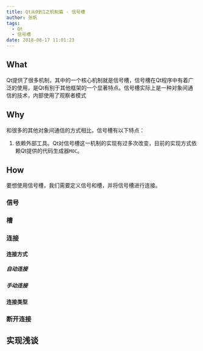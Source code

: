 ```yaml
---
title: Qt从0到1之机制篇 - 信号槽
author: 张帆
tags:
  - Qt
  - 信号槽
date: 2018-08-17 11:01:23
---
```


## What

Qt提供了很多机制，其中的一个核心机制就是信号槽，信号槽在Qt程序中有着广泛的使用，是Qt有别于其他框架的一个显著特点。信号槽实际上是一种对象间通信的技术，内部使用了观察者模式

## Why

和很多的其他对象间通信的方式相比，信号槽有以下特点：
1. 依赖外部工具。Qt对信号槽这一机制的实现有过多次改变，目前的实现方式依赖Qt提供的代码生成器`MOC`。

## How

要想使用信号槽，我们需要定义信号和槽，并将信号槽进行连接。

### 信号



### 槽

### 连接

#### 连接方式

##### 自动连接

##### 手动连接

#### 连接类型

### 断开连接

## 实现浅谈

